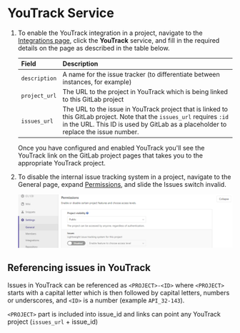# YouTrack Service

1. To enable the YouTrack integration in a project, navigate to the
[Integrations page](project_services.md#accessing-the-project-services), click
the **YouTrack** service, and fill in the required details on the page as described
in the table below.

    | Field | Description |
    | ----- | ----------- |
    | `description`   | A name for the issue tracker (to differentiate between instances, for example) |
    | `project_url`   | The URL to the project in YouTrack which is being linked to this GitLab project |
    | `issues_url`    | The URL to the issue in YouTrack project that is linked to this GitLab project. Note that the `issues_url` requires `:id` in the URL. This ID is used by GitLab as a placeholder to replace the issue number. |

    Once you have configured and enabled YouTrack you'll see the YouTrack link on the GitLab project pages that takes you to the appropriate YouTrack project.

1. To disable the internal issue tracking system in a project, navigate to the General page, expand [Permissions](../settings/index.md#sharing-and-permissions), and slide the Issues switch invalid.

    ![Issue configuration](img/issue_configuration.png)

## Referencing issues in YouTrack

Issues in YouTrack can be referenced as `<PROJECT>-<ID>` where `<PROJECT>`
starts with a capital letter which is then followed by capital letters, numbers
or underscores, and `<ID>` is a number (example `API_32-143`).

`<PROJECT>` part is included into issue_id and links can point any YouTrack
project (`issues_url` + issue_id)
